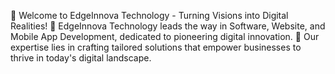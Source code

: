 👋 Welcome to EdgeInnova Technology - Turning Visions into Digital Realities!
👀 EdgeInnova Technology leads the way in Software, Website, and Mobile App Development, dedicated to pioneering digital innovation.
🌱 Our expertise lies in crafting tailored solutions that empower businesses to thrive in today's digital landscape.

